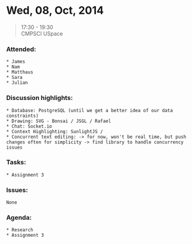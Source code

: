 # Wed, 08, Oct, 2014  
> 17:30 - 19:30  
> CMPSCI USpace  

### Attended:
	* James  
	* Nam  
	* Matthaus  
	* Sara  
	* Julian  

### Discussion highlights:
	* Database: PostgreSQL (until we get a better idea of our data constraints)
	* Drawing: SVG - Bonsai / JSGL / Rafael
	* Chat: Socket.io
	* Context Highlighting: SunlightJS /
	* Concurrent text editing: -> for now, won't be real time, but push changes often for simplicity -> find library to handle concurrency issues

### Tasks:  
	* Assignment 3

### Issues:  
	None  

### Agenda:  
	* Research
	* Assignment 3
